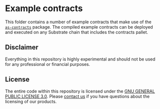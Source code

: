 # Example contracts

This folder contains a number of example contracts that make use of the [`as-contracts`](../packages/as-contracts) package.
The compiled example contracts can be deployed and executed on any Substrate chain that includes the contracts pallet.

## Disclaimer

Everything in this repository is highly experimental and should not be used for any professional or financial purposes.

## License

The entire code within this repository is licensed under the [GNU GENERAL PUBLIC LICENSE 3.0](LICENSE). Please [contact us](https://www.parity.io/contact/) if you have questions about the licensing of our products.
